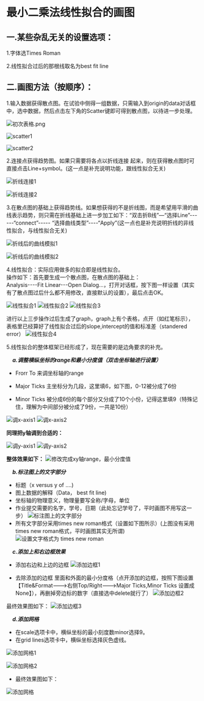 # 最小二乘法线性拟合的画图 

## 一.某些杂乱无关的设置选项：  

1.字体选Times Roman 

2.线性拟合过后的那根线取名为best fit line 

## 二.画图方法（按顺序）：

1.输入数据获得散点图。在试验中侧得一组数据，只需输入到origin的data对话框中，选中数据，然后点击左下角的Scatter键即可得到散点图，以待进一步处理。

![初次表格.png](https://i.loli.net/2019/05/12/5cd798c21e148.png)  

![scatter1](https://i.loli.net/2019/05/12/5cd824faacdcf.png)

![scatter2](https://i.loli.net/2019/05/12/5cd8256d71ddd.png)

2.连接点获得趋势图。如果只需要将各点以折线连接 起来，则在获得散点图时可直接点击Line+symbol。(这一点是补充说明功能，跟线性拟合无关)  

![折线连接1](https://i.loli.net/2019/05/12/5cd826a0921d6.png)

![折线连接2](https://i.loli.net/2019/05/12/5cd82718ed457.png)

3.在散点图的基础上获得趋势线。如果想获得的不是折线图，而是希望用平滑的曲线表示趋势，则只需在折线基础上进一步加工如下：“双击折B线”—“选择Line”------“connect”----- “选择曲线类型”----“Apply”(这一点也是补充说明折线的非线性拟合，与线性拟合无关)

![折线后的曲线模拟1](https://i.loli.net/2019/05/12/5cd8293188e38.png)

![折线后的曲线模拟2](https://i.loli.net/2019/05/12/5cd82a44c7971.png)

4.线性拟合：实际应用做多的拟合即是线性拟合。  
  操作如下：首先要生成一个散点图，在散点图的基础上：  
  Analysis----Fit Linear---Open Dialog...，打开对话框，按下图一样设置（其实有了散点图过后什么都不用修改，直接默认的设置），最后点击OK。  

![线性拟合1](https://i.loli.net/2019/05/12/5cd82b562b782.png)
![线性拟合2](https://i.loli.net/2019/05/13/5cd8d45f7e9ed12554.png)
![线性拟合3](https://i.loli.net/2019/05/13/5cd8d494e659297814.png)

进行以上三步操作过后生成了graph，graph上有个表格，点开（如红笔标示），表格里已经算好了线性拟合过后的slope,intercept的值和标准差（standered error）
![线性拟合4](https://i.loli.net/2019/05/13/5cd8d5074d0cc89054.png)

5.线性拟合的整体框架已经形成了，现在需要的是边角要求的补充。

&#160; &nbsp;  ***a.调整横纵坐标的range和最小分度值（双击坐标轴进行设置）***
* Frorr To 来调坐标轴的range

* Major Ticks 主坐标分为几段，这里填6，如下图，0-12被分成了6份

* Minor Ticks 被分成6份的每个部分又分成了10个小份，记得这里填9（特殊记住，理解为中间部分被分成了9份，一共是10份）

![调x-axis1](https://i.loli.net/2019/05/13/5cd8da80a877854334.png)
![调x-axis2](https://i.loli.net/2019/05/13/5cd8dd2f5280d30692.png)

**同理把y轴调到合适的：**

![调y-axis1](https://i.loli.net/2019/05/13/5cd8ddcc9202774046.png)
![调y-axis2](https://i.loli.net/2019/05/13/5cd8de0435dbe18507.png)

**整体效果如下：**
![修改完成xy轴range，最小分度值](https://i.loli.net/2019/05/13/5cd8de35a0df880364.png)

&#160; &nbsp;  ***b.标注图上的文字部分***
* 标题（x versus y of ....)
* 图上数据的解释（Data， best fit line)
* 坐标轴的物理意义，物理量要写全称/字母，单位
* 作业提交需要的名字，学号，日期（此处忘记学号了，平时画图不用写这一步）
![标注图上的文字部分](https://i.loli.net/2019/05/13/5cd8e0d8d1d8967194.png)
* 所有文字部分采用times new roman格式（设置如下图所示）(上图没有采用times new roman格式，平时画图其实无所谓)
![设置文字格式为 times new roman](https://i.loli.net/2019/05/13/5cd8e264da49b20140.png)

&#160; &nbsp;  ***c.添加上和右边框效果***
* 添加右边和上边的边框
![添加边框1](https://i.loli.net/2019/05/13/5cd8e3acd9f3342507.png)

* 去除添加的边框 里面和外面的最小分度格（点开添加的边框，按照下图设置【Title&Format--->右侧Top/Right--->Major Ticks,Minor Ticks 设置成None】），再删掉旁边标的数字（直接选中delete就行了）
![添加边框2](https://i.loli.net/2019/05/13/5cd8e612d6bd168838.png) 

最终效果图如下：
![添加边框3](https://i.loli.net/2019/05/13/5cd8edf70f1d236138.png)

&#160; &nbsp;  ***d.添加网格***

* 在scale选项卡中，横纵坐标的最小刻度数minor选择9。
* 在grid lines选项卡中，横纵坐标选择灰色虚线。

![添加网格1](https://i.loli.net/2019/05/13/5cd8f459757a847358.png)

![添加网格2](https://i.loli.net/2019/05/13/5cd8f3e60676610993.png)

* 最终效果图如下：

![添加网格](https://i.loli.net/2019/05/13/5cd8f4b36f1eb23414.png)